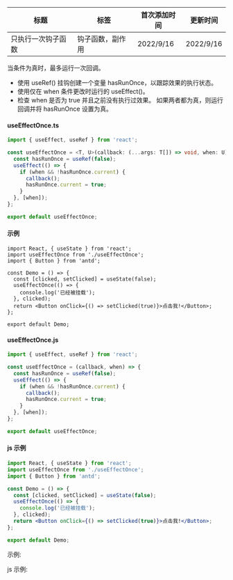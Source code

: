 | 标题               | 标签             | 首次添加时间 | 更新时间  |
| ------------------ | ---------------- | ------------ | --------- |
| 只执行一次钩子函数 | 钩子函数，副作用 | 2022/9/16    | 2022/9/16 |

当条件为真时，最多运行一次回调。

- 使用 useRef() 挂钩创建一个变量 hasRunOnce，以跟踪效果的执行状态。
- 使用仅在 when 条件更改时运行的 useEffect()。
- 检查 when 是否为 true 并且之前没有执行过效果。 如果两者都为真，则运行回调并将 hasRunOnce 设置为真。

#### useEffectOnce.ts

```ts
import { useEffect, useRef } from 'react';

const useEffectOnce = <T, U>(callback: (...args: T[]) => void, when: U) => {
  const hasRunOnce = useRef(false);
  useEffect(() => {
    if (when && !hasRunOnce.current) {
      callback();
      hasRunOnce.current = true;
    }
  }, [when]);
};

export default useEffectOnce;
```

#### 示例

```tsx | pure
import React, { useState } from 'react';
import useEffectOnce from './useEffectOnce';
import { Button } from 'antd';

const Demo = () => {
  const [clicked, setClicked] = useState(false);
  useEffectOnce(() => {
    console.log('已经被挂载');
  }, clicked);
  return <Button onClick={() => setClicked(true)}>点击我!</Button>;
};

export default Demo;
```

#### useEffectOnce.js

```js
import { useEffect, useRef } from 'react';

const useEffectOnce = (callback, when) => {
  const hasRunOnce = useRef(false);
  useEffect(() => {
    if (when && !hasRunOnce.current) {
      callback();
      hasRunOnce.current = true;
    }
  }, [when]);
};

export default useEffectOnce;
```

#### js 示例

```jsx | pure
import React, { useState } from 'react';
import useEffectOnce from './useEffectOnce';
import { Button } from 'antd';

const Demo = () => {
  const [clicked, setClicked] = useState(false);
  useEffectOnce(() => {
    console.log('已经被挂载');
  }, clicked);
  return <Button onClick={() => setClicked(true)}>点击我!</Button>;
};

export default Demo;
```

示例:

<code src="./Demo.zh-CN.tsx"></code>

js 示例:

<code src="./js/Demo.zh-CN.jsx"></code>
